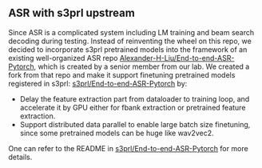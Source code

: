 ## ASR with s3prl upstream

Since ASR is a complicated system including LM training and beam search decoding during testing. Instead of reinventing the wheel on this repo, we decided to incorporate s3prl pretrained models into the framework of an existing well-organized ASR repo [Alexander-H-Liu/End-to-end-ASR-Pytorch](https://github.com/Alexander-H-Liu/End-to-end-ASR-Pytorch), which is created by a senior member from our lab. We created a fork from that repo and make it support finetuning pretrained models registered in s3prl: [s3prl/End-to-end-ASR-Pytorch](https://github.com/s3prl/End-to-end-ASR-Pytorch) by:

- Delay the feature extraction part from dataloader to training loop, and accelerate it by GPU either for fbank extraction or pretrained feature extraction.
- Support distributed data parallel to enable large batch size finetuning, since some pretrained models can be huge like wav2vec2.

One can refer to the README in [s3prl/End-to-end-ASR-Pytorch](https://github.com/s3prl/End-to-end-ASR-Pytorch) for more details.
